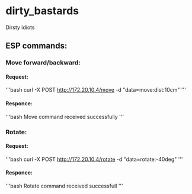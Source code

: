 # dirty_bastards
Dirsty idiots

## ESP commands:
### Move forward/backward:

#### Request:
'''bash
curl -X POST http://172.20.10.4/move -d "data=move:dist:10cm"
'''
#### Responce:
'''bash
Move command received successfully
'''

### Rotate:

#### Request:
'''bash
curl -X POST http://172.20.10.4/rotate -d "data=rotate:-40deg"
'''
#### Responce:
'''bash
Rotate command received successfull
'''
